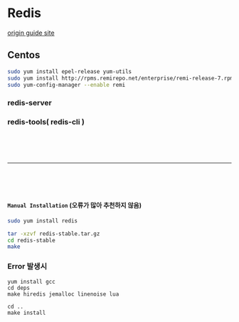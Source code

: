 # Redis

[origin guide site](https://redis.io/docs/getting-started/installation/install-redis-on-linux/)

## Centos 

```bash
sudo yum install epel-release yum-utils
sudo yum install http://rpms.remirepo.net/enterprise/remi-release-7.rpm
sudo yum-config-manager --enable remi
```

### redis-server
### redis-tools( redis-cli )

<br>
<br>
<br>
<hr>
<br>
<br>
<br>

#### `Manual Installation` (오류가 많아 추천하지 않음)

```bash
sudo yum install redis
```

```bash
tar -xzvf redis-stable.tar.gz
cd redis-stable
make
```

### Error 발생시

```
yum install gcc
cd deps
make hiredis jemalloc linenoise lua
```
```
cd ..
make install
```